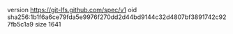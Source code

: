 version https://git-lfs.github.com/spec/v1
oid sha256:1b1f6a6ce79fda5e9976f270dd2d44bd9144c32d4807bf3891742c927fb5c1a9
size 1641
